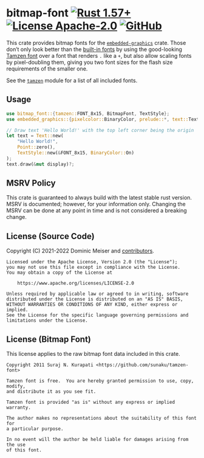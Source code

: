 # bitmap-font [![Rust 1.57+](https://img.shields.io/badge/rustc-1.57+-orange.svg)](https://blog.rust-lang.org/2021/12/02/Rust-1.57.0.html) [![License Apache-2.0](https://img.shields.io/badge/license-Apache--2.0-blue.svg)](https://www.apache.org/licenses/LICENSE-2.0) [![GitHub](https://img.shields.io/badge/Code-On%20Github-blue?logo=GitHub)](https://github.com/msrd0/bitmap-font)

This crate provides bitmap fonts for the [`embedded-graphics`][__link0] crate. Those don’t only look better than the [built-in fonts][__link1] by using the good-looking [Tamzen font][__link2] over a font that renders `.` like a `+`, but also allow scaling fonts by pixel-doubling them, giving you two font sizes for the flash size requirements of the smaller one.

See the [`tamzen`][__link3] module for a list of all included fonts.


## Usage


```rust
use bitmap_font::{tamzen::FONT_8x15, BitmapFont, TextStyle};
use embedded_graphics::{pixelcolor::BinaryColor, prelude::*, text::Text};

// Draw text 'Hello World!' with the top left corner being the origin
let text = Text::new(
	"Hello World!",
	Point::zero(),
	TextStyle::new(&FONT_8x15, BinaryColor::On)
);
text.draw(&mut display)?;
```



## MSRV Policy

This crate is guaranteed to always build with the latest stable rust version. MSRV is documented; however, for your
information only. Changing the MSRV can be done at any point in time and is not considered a breaking change.

## License (Source Code)

Copyright (C) 2021-2022 Dominic Meiser and [contributors].

```
Licensed under the Apache License, Version 2.0 (the "License");
you may not use this file except in compliance with the License.
You may obtain a copy of the License at

	https://www.apache.org/licenses/LICENSE-2.0

Unless required by applicable law or agreed to in writing, software
distributed under the License is distributed on an "AS IS" BASIS,
WITHOUT WARRANTIES OR CONDITIONS OF ANY KIND, either express or implied.
See the License for the specific language governing permissions and
limitations under the License.
```

## License (Bitmap Font)

This license applies to the raw bitmap font data included in this crate.

```
Copyright 2011 Suraj N. Kurapati <https://github.com/sunaku/tamzen-font>

Tamzen font is free.  You are hereby granted permission to use, copy, modify,
and distribute it as you see fit.

Tamzen font is provided "as is" without any express or implied warranty.

The author makes no representations about the suitability of this font for
a particular purpose.

In no event will the author be held liable for damages arising from the use
of this font.
```

 [contributors]: https://github.com/msrd0/bitmap-font/graphs/contributors
 [__cargo_doc2readme_dependencies_info]: ggGkYW0BYXSEG8OLOcBnX8tEG0XUTjj8V5LfGxwiScerO4peG3cFs12J67qKYXKEG7QsMysq64PIGyOKYfl4MwNjG-1TTKAJaS94G62BH4qvezKCYWSCg2tiaXRtYXAtZm9udGUwLjIuMmtiaXRtYXBfZm9udIJxZW1iZWRkZWRfZ3JhcGhpY3NlMC43LjE
 [__link0]: https://crates.io/crates/embedded_graphics/0.7.1
 [__link1]: https://docs.rs/embedded_graphics/0.7.1/embedded_graphics/?search=mono_font
 [__link2]: https://github.com/sunaku/tamzen-font
 [__link3]: https://docs.rs/bitmap-font/0.2.2/bitmap_font/tamzen/index.html
